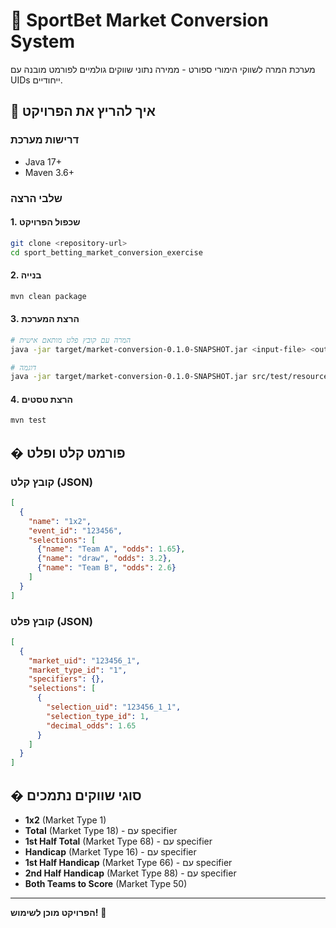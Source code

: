 # 🎯 SportBet Market Conversion System

מערכת המרה לשווקי הימורי ספורט - ממירה נתוני שווקים גולמיים לפורמט מובנה עם UIDs ייחודיים.

## 🚀 איך להריץ את הפרויקט

### דרישות מערכת
- Java 17+
- Maven 3.6+

### שלבי הרצה

#### 1. שכפול הפרויקט
```bash
git clone <repository-url>
cd sport_betting_market_conversion_exercise
```

#### 2. בנייה
```bash
mvn clean package
```

#### 3. הרצת המערכת
```bash
# המרה עם קובץ פלט מותאם אישית
java -jar target/market-conversion-0.1.0-SNAPSHOT.jar <input-file> <output-file>

# דוגמה
java -jar target/market-conversion-0.1.0-SNAPSHOT.jar src/test/resources/samples/market_input_example.json output.json
```

#### 4. הרצת טסטים
```bash
mvn test
```

## � פורמט קלט ופלט

### קובץ קלט (JSON)
```json
[
  {
    "name": "1x2",
    "event_id": "123456",
    "selections": [
      {"name": "Team A", "odds": 1.65},
      {"name": "draw", "odds": 3.2},
      {"name": "Team B", "odds": 2.6}
    ]
  }
]
```

### קובץ פלט (JSON)
```json
[
  {
    "market_uid": "123456_1",
    "market_type_id": "1",
    "specifiers": {},
    "selections": [
      {
        "selection_uid": "123456_1_1",
        "selection_type_id": 1,
        "decimal_odds": 1.65
      }
    ]
  }
]
```

## � סוגי שווקים נתמכים

- **1x2** (Market Type 1)
- **Total** (Market Type 18) - עם specifier
- **1st Half Total** (Market Type 68) - עם specifier  
- **Handicap** (Market Type 16) - עם specifier
- **1st Half Handicap** (Market Type 66) - עם specifier
- **2nd Half Handicap** (Market Type 88) - עם specifier
- **Both Teams to Score** (Market Type 50)

---

**הפרויקט מוכן לשימוש!** 🎉
